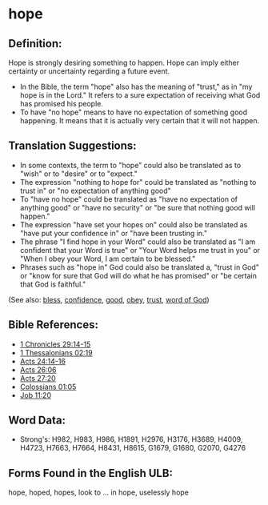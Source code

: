 # hope

## Definition:

Hope is strongly desiring something to happen.
Hope can imply either certainty or uncertainty regarding a future event.

* In the Bible, the term "hope" also has the meaning of "trust," as in "my hope is in the Lord." It refers to a sure expectation of receiving what God has promised his people.
* To have "no hope" means to have no expectation of something good happening. It means that it is actually very certain that it will not happen.

## Translation Suggestions:

* In some contexts, the term to "hope" could also be translated as to "wish" or to "desire" or to "expect."
* The expression "nothing to hope for" could be translated as "nothing to trust in" or "no expectation of anything good"
* To "have no hope" could be translated as "have no expectation of anything good" or "have no security" or "be sure that nothing good will happen."
* The expression "have set your hopes on" could also be translated as "have put your confidence in" or "have been trusting in."
* The phrase "I find hope in your Word" could also be translated as "I am confident that your Word is true" or "Your Word helps me trust in you" or "When I obey your Word, I am certain to be blessed."
* Phrases such as "hope in" God could also be translated a, "trust in God" or "know for sure that God will do what he has promised" or "be certain that God is faithful."

(See also: [bless](../kt/bless.md), [confidence](../other/confidence.md), [good](../kt/good.md), [obey](../other/obey.md), [trust](../kt/trust.md), [word of God](../kt/wordofgod.md))

## Bible References:

* [1 Chronicles 29:14-15](rc://en/tn/help/1ch/29/14)
* [1 Thessalonians 02:19](rc://en/tn/help/1th/02/19)
* [Acts 24:14-16](rc://en/tn/help/act/24/14)
* [Acts 26:06](rc://en/tn/help/act/26/06)
* [Acts 27:20](rc://en/tn/help/act/27/20)
* [Colossians 01:05](rc://en/tn/help/col/01/05)
* [Job 11:20](rc://en/tn/help/job/11/20)

## Word Data:

* Strong's: H982, H983, H986, H1891, H2976, H3176, H3689, H4009, H4723, H7663, H7664, H8431, H8615, G1679, G1680, G2070, G4276

## Forms Found in the English ULB:

hope, hoped, hopes, look to ... in hope, uselessly hope
